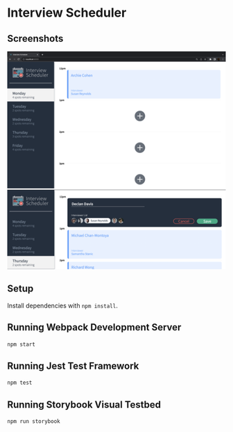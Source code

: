 # Interview Scheduler



## Screenshots
!["home"](https://github.com/DexTheFish/scheduler/blob/master/docs/home.png?raw=true)  
!["filled form"](https://github.com/DexTheFish/scheduler/blob/master/docs/form-full.png?raw=true)  
<!--
[static example](https://github.com/lighthouse-labs/scheduler-sass/blob/master/index.html)
!["empty form"](https://github.com/DexTheFish/scheduler/blob/master/docs/form-empty.png?raw=true)  
!["saving"](https://github.com/DexTheFish/scheduler/blob/master/docs/form-saving.png?raw=true)  
!["diagram"](https://github.com/DexTheFish/scheduler/blob/master/docs/diagram.png?raw=true)  
-->
## Setup

Install dependencies with `npm install`.

## Running Webpack Development Server

```sh
npm start
```

## Running Jest Test Framework

```sh
npm test
```

## Running Storybook Visual Testbed

```sh
npm run storybook
```
